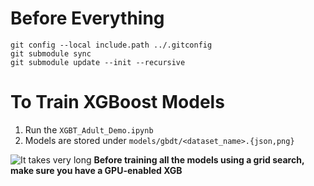 
# Before Everything

```
git config --local include.path ../.gitconfig
git submodule sync
git submodule update --init --recursive
```

# To Train XGBoost Models

1. Run the `XGBT_Adult_Demo.ipynb`
2. Models are stored under `models/gbdt/<dataset_name>.{json,png}`

![It takes very long](assets/images/resource_utilization.png)
**Before training all the models using a grid search, make sure you have a GPU-enabled XGB**
